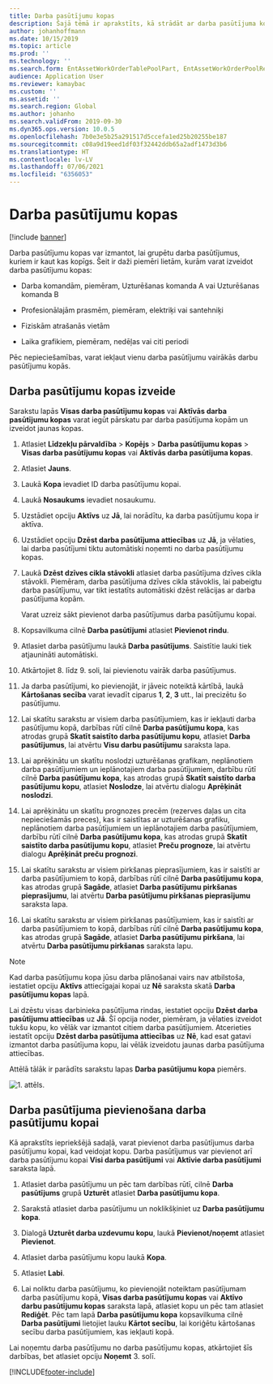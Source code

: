 ```yaml
---
title: Darba pasūtījumu kopas
description: Šajā tēmā ir aprakstīts, kā strādāt ar darba pasūtījuma kopām Līdzekļu pārvaldībā.
author: johanhoffmann
ms.date: 10/15/2019
ms.topic: article
ms.prod: ''
ms.technology: ''
ms.search.form: EntAssetWorkOrderTablePoolPart, EntAssetWorkOrderPoolReferenceInfoPart, EntAssetWorkOrderPool, EntAssetWorkOrderPoolPreviewPart
audience: Application User
ms.reviewer: kamaybac
ms.custom: ''
ms.assetid: ''
ms.search.region: Global
ms.author: johanho
ms.search.validFrom: 2019-09-30
ms.dyn365.ops.version: 10.0.5
ms.openlocfilehash: 7b0e3e5b25a291517d5ccefa1ed25b20255be187
ms.sourcegitcommit: c08a9d19eed1df03f32442ddb65a2adf1473d3b6
ms.translationtype: HT
ms.contentlocale: lv-LV
ms.lasthandoff: 07/06/2021
ms.locfileid: "6356053"
---
```

# <a name="work-order-pools"></a>Darba pasūtījumu kopas

[!include [banner](../../includes/banner.md)]


Darba pasūtījumu kopas var izmantot, lai grupētu darba pasūtījumus, kuriem ir kaut kas kopīgs. Šeit ir daži piemēri lietām, kurām varat izveidot darba pasūtījumu kopas:

- Darba komandām, piemēram, Uzturēšanas komanda A vai Uzturēšanas komanda B  

- Profesionālajām prasmēm, piemēram, elektriķi vai santehniķi  

- Fiziskām atrašanās vietām  

- Laika grafikiem, piemēram, nedēļas vai citi periodi  

Pēc nepieciešamības, varat iekļaut vienu darba pasūtījumu vairākās darbu pasūtījumu kopās.


## <a name="create-a-work-order-pool"></a>Darba pasūtījumu kopas izveide

Sarakstu lapās **Visas darba pasūtījumu kopas** vai **Aktīvās darba pasūtījumu kopas** varat iegūt pārskatu par darba pasūtījuma kopām un izveidot jaunas kopas.

1. Atlasiet **Līdzekļu pārvaldība** > **Kopējs** > **Darba pasūtījumu kopas** > **Visas darba pasūtījumu kopas** vai **Aktīvās darba pasūtījuma kopas**.

2. Atlasiet **Jauns**.

3. Laukā **Kopa** ievadiet ID darba pasūtījumu kopai.

4. Laukā **Nosaukums** ievadiet nosaukumu.

5. Uzstādiet opciju **Aktīvs** uz **Jā**, lai norādītu, ka darba pasūtījumu kopa ir aktīva.

6. Uzstādiet opciju **Dzēst darba pasūtījuma attiecības** uz **Jā**, ja vēlaties, lai darba pasūtījumi tiktu automātiski noņemti no darba pasūtījumu kopas.

7. Laukā **Dzēst dzīves cikla stāvokli** atlasiet darba pasūtījuma dzīves cikla stāvokli. Piemēram, darba pasūtījuma dzīves cikla stāvoklis, lai pabeigtu darba pasūtījumu, var tikt iestatīts automātiski dzēst relācijas ar darba pasūtījuma kopām.

    Varat uzreiz sākt pievienot darba pasūtījumus darba pasūtījumu kopai.

8. Kopsavilkuma cilnē **Darba pasūtījumi** atlasiet **Pievienot rindu**.

9. Atlasiet darba pasūtījumu laukā **Darba pasūtījums**. Saistītie lauki tiek atjaunināti automātiski.

10. Atkārtojiet 8. līdz 9. soli, lai pievienotu vairāk darba pasūtījumus.

11. Ja darba pasūtījumi, ko pievienojāt, ir jāveic noteiktā kārtībā, laukā **Kārtošanas secība** varat ievadīt ciparus **1**, **2**, **3** utt., lai precizētu šo pasūtījumu.

12. Lai skatītu sarakstu ar visiem darba pasūtījumiem, kas ir iekļauti darba pasūtījumu kopā, darbības rūtī cilnē **Darba pasūtījumu kopa**, kas atrodas grupā **Skatīt saistīto darba pasūtījumu kopu**, atlasiet **Darba pasūtījumus**, lai atvērtu **Visu darbu pasūtījumu** saraksta lapa.

13. Lai aprēķinātu un skatītu noslodzi uzturēšanas grafikam, neplānotiem darba pasūtījumiem un ieplānotajiem darba pasūtījumiem, darbību rūtī cilnē **Darba pasūtījumu kopa**, kas atrodas grupā **Skatīt saistīto darba pasūtījumu kopu**, atlasiet **Noslodze**, lai atvērtu dialogu **Aprēķināt noslodzi**.

14. Lai aprēķinātu un skatītu prognozes precēm (rezerves daļas un cita nepieciešamās preces), kas ir saistītas ar uzturēšanas grafiku, neplānotiem darba pasūtījumiem un ieplānotajiem darba pasūtījumiem, darbību rūtī cilnē **Darba pasūtījumu kopa**, kas atrodas grupā **Skatīt saistīto darba pasūtījumu kopu**, atlasiet **Preču prognoze**, lai atvērtu dialogu **Aprēķināt preču prognozi**.

15. Lai skatītu sarakstu ar visiem pirkšanas pieprasījumiem, kas ir saistīti ar darba pasūtījumiem to kopā, darbības rūtī cilnē **Darba pasūtījumu kopa**, kas atrodas grupā **Sagāde**, atlasiet **Darba pasūtījumu pirkšanas pieprasījumu**, lai atvērtu **Darba pasūtījumu pirkšanas pieprasījumu** saraksta lapa.

16. Lai skatītu sarakstu ar visiem pirkšanas pasūtījumiem, kas ir saistīti ar darba pasūtījumiem to kopā, darbības rūtī cilnē **Darba pasūtījumu kopa**, kas atrodas grupā **Sagāde**, atlasiet **Darba pasūtījumu pirkšana**, lai atvērtu **Darba pasūtījumu pirkšanas** saraksta lapu.

>[!NOTE]
>Kad darba pasūtījumu kopa jūsu darba plānošanai vairs nav atbilstoša, iestatiet opciju **Aktīvs** attiecīgajai kopai uz **Nē** saraksta skatā **Darba pasūtījumu kopas** lapā.

Lai dzēstu visas darbinieka pasūtījuma rindas, iestatiet opciju **Dzēst darba pasūtījumu attiecības** uz **Jā**. Šī opcija noder, piemēram, ja vēlaties izveidot tukšu kopu, ko vēlāk var izmantot citiem darba pasūtījumiem. Atcerieties iestatīt opciju **Dzēst darba pasūtījuma attiecības** uz **Nē**, kad esat gatavi izmantot darba pasūtījuma kopu, lai vēlāk izveidotu jaunas darba pasūtījuma attiecības.

Attēlā tālāk ir parādīts sarakstu lapas **Darba pasūtījumu kopa** piemērs.

![1. attēls.](media/22-work-orders.png)


## <a name="add-a-work-order-to-a-work-order-pool"></a>Darba pasūtījuma pievienošana darba pasūtījumu kopai

Kā aprakstīts iepriekšējā sadaļā, varat pievienot darba pasūtījumus darba pasūtījumu kopai, kad veidojat kopu. Darba pasūtījumus var pievienot arī darba pasūtījumu kopai **Visi darba pasūtījumi** vai **Aktīvie darba pasūtījumi** saraksta lapā.

1. Atlasiet darba pasūtījumu un pēc tam darbības rūtī, cilnē **Darba pasūtījums** grupā **Uzturēt** atlasiet **Darba pasūtījumu kopa**.

2. Sarakstā atlasiet darba pasūtījumu un noklikšķiniet uz **Darba pasūtījumu kopa**.

3. Dialogā **Uzturēt darba uzdevumu kopu**, laukā **Pievienot/noņemt** atlasiet **Pievienot**.

4. Atlasiet darba pasūtījumu kopu laukā **Kopa**.

5. Atlasiet **Labi**.

6. Lai noliktu darba pasūtījumu, ko pievienojāt noteiktam pasūtījumam darba pasūtījumu kopā, **Visas darba pasūtījumu kopas** vai **Aktīvo darbu pasūtījumu kopas** saraksta lapā, atlasiet kopu un pēc tam atlasiet **Rediģēt**. Pēc tam lapā **Darba pasūtījumu kopa** kopsavilkuma cilnē **Darba pasūtījumi** lietojiet lauku **Kārtot secību**, lai koriģētu kārtošanas secību darba pasūtījumiem, kas iekļauti kopā.

Lai noņemtu darba pasūtījumu no darba pasūtījumu kopas, atkārtojiet šīs darbības, bet atlasiet opciju **Noņemt** 3. solī.



[!INCLUDE[footer-include](../../../includes/footer-banner.md)]
